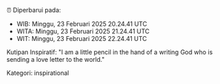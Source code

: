 ⏰ Diperbarui pada:
- WIB: Minggu, 23 Februari 2025 20.24.41 UTC
- WITA: Minggu, 23 Februari 2025 21.24.41 UTC
- WIT: Minggu, 23 Februari 2025 22.24.41 UTC

Kutipan Inspiratif:
"I am a little pencil in the hand of a writing God who is sending a love letter to the world."


Kategori: inspirational

